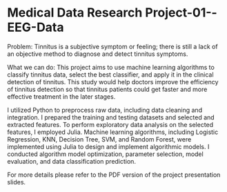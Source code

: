 # Medical Data Research Project-01--EEG-Data

Problem: Tinnitus is a subjective symptom or feeling; there is still a lack of an objective method to diagnose and detect tinnitus symptoms.

What we can do: This project aims to use machine learning algorithms to classify tinnitus data, select the best classifier, and apply it in the clinical detection of tinnitus. This study would help doctors improve the efficiency of tinnitus detection so that tinnitus patients could get faster and more effective treatment in the later stages.

I utilized Python to preprocess raw data, including data cleaning and integration. I prepared the training and testing datasets and selected and extracted features. To perform exploratory data analysis on the selected features, I employed Julia. Machine learning algorithms, including Logistic Regression, KNN, Decision Tree, SVM, and Random Forest, were implemented using Julia to design and implement algorithmic models. I conducted algorithm model optimization, parameter selection, model evaluation, and data classification prediction.

For more details please refer to the PDF version of the project presentation slides.
